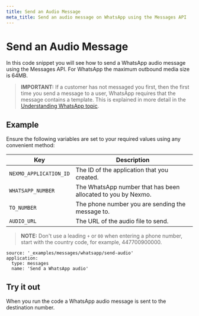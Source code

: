 ```yaml
---
title: Send an Audio Message
meta_title: Send an audio message on WhatsApp using the Messages API
---
```


# Send an Audio Message

In this code snippet you will see how to send a WhatsApp audio message using the Messages API. For WhatsApp the maximum outbound media size is 64MB.

> **IMPORTANT:** If a customer has not messaged you first, then the first time you send a message to a user, WhatsApp requires that the message contains a template. This is explained in more detail in the [Understanding WhatsApp topic](/messages/concepts/whatsapp).

## Example

Ensure the following variables are set to your required values using any convenient method:

Key | Description
-- | --
`NEXMO_APPLICATION_ID` | The ID of the application that you created.
`WHATSAPP_NUMBER` | The WhatsApp number that has been allocated to you by Nexmo.
`TO_NUMBER` | The phone number you are sending the message to.
`AUDIO_URL` | The URL of the audio file to send.

> **NOTE:** Don't use a leading `+` or `00` when entering a phone number, start with the country code, for example, 447700900000.

```code_snippets
source: '_examples/messages/whatsapp/send-audio'
application:
  type: messages
  name: 'Send a WhatsApp audio'
```

## Try it out

When you run the code a WhatsApp audio message is sent to the destination number.
